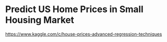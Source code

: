 # Predict US Home Prices in Small Housing Market 
https://www.kaggle.com/c/house-prices-advanced-regression-techniques
